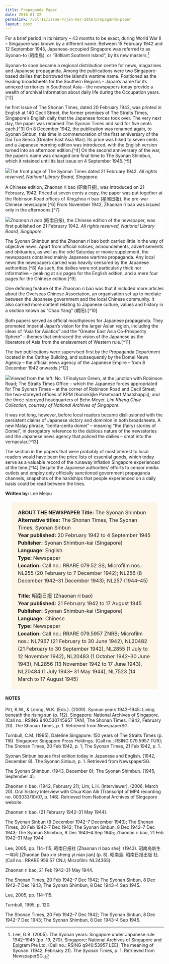```yaml
---
title: Propaganda Paper
date: 2016-01-22
permalink: /vol-11/issue-4/jan-mar-2016/propaganda-paper
layout: post
---
```

For a brief period in its history – 43 months to be exact, during World War II – Singapore was known by a different name. Between 15 February 1942 and 12 September 1945, Japanese-occupied Singapore was referred to as Syonan-to (昭南島), or “Brilliant Southern Island”, by its new masters.[^1]

Syonan-to soon became a regional distribution centre for news, magazines and Japanese propaganda. Among the publications were two Singapore-based dailies that borrowed the island’s wartime name. Positioned as the leading broadsheets for the Southern Regions – Japan’s name for its annexed territories in Southeast Asia – the newspapers today provide a wealth of archival information about daily life during the Occupation years.[^2]

he first issue of The Shonan Times, dated 20 February 1942, was printed in English at 140 Cecil Street, the former premises of The Straits Times, Singapore’s English daily that the Japanese forces took over. The very next day, the paper was renamed The Syonan Times  and sold  for five cents each.[^3] On 8 December 1942, the publication was renamed again, to Syonan Sinbun, this time in commemoration of the first anniversary of the Dai Toa Senso (Greater East Asia War). Its price was hiked to seven cents and a Japanese morning edition was introduced, with the English version turned into an afternoon edition.[^4] On the second anniversary of the war, the paper’s name was changed one final time to The Syonan Shimbun, which it retained until its last issue on 4 September 1945.[^5]

<div style="background-color: white;"><img src="/images/vol-11-issue-4/propaganda-paper/01_propagandapaper.jpg">The front page of The Syonan Times dated 21 February 1942. <i>All rights reserved, National Library Board, Singapore.</i></div>

A Chinese edition, Zhaonan ri bao (昭南日报), was introduced on 21 February, 1942. Priced at seven cents a copy, the paper was put together at the Robinson Road offices of Xingzhou ri bao (星洲日报), the pre-war Chinese newspaper.[^6] From November 1942, Zhaonan ri bao was issued only in the afternoons.[^7]

<div style="background-color: white;"><img src="/images/vol-11-issue-4/propaganda-paper/03_propagandapaper.jpg"><i>Zhaonan ri bao</i> (昭南日报), the Chinese edition of the newspaper, was first published on 21 February 1942. <i>All rights reserved, National Library Board, Singapore.</i></div>

The Syonan Shimbun and the Zhaonan ri bao both carried little in the way of objective news. Apart from official notices, announcements, advertisements and obituaries, as well as the odd Saturday or movie supplement, the newspapers contained mainly Japanese wartime propaganda. Any local news the newspapers carried was heavily censored by the Japanese authorities.[^8] As such, the dailies were not particularly thick nor informative – peaking at six pages for the English edition, and a mere four pages for the Chinese edition.[^9]

One defining feature of the Zhaonan ri bao was that it included more articles about the Overseas Chinese Association, an organisation set up to mediate between the Japanese government and the local Chinese community. It also carried more content relating to Japanese culture, values and history in a section known as “Chao Yang” (朝阳).[^10]

Both papers served as official mouthpieces for Japanese propaganda. They promoted imperial Japan’s vision for the larger Asian region, including the ideas of “Asia for Asiatics” and the “Greater East Asia Co-Prosperity Sphere” – themes that embraced the vision of the Japanese as the liberators of Asia from the enslavement of Western rule.[^11]

The two publications were supervised first by the Propaganda Department located in the Cathay Building, and subsequently by the Domei News Agency – the official news agency of the Japanese Empire – from 8 December 1942 onwards.[^12]

<div style="background-color: white;"><img src="/images/vol-11-issue-4/propaganda-paper/02_propagandapaper.jpg">Viewed from the left: No. 1 Finalyson Green, at the junction with Robinson Road; The Straits Times Office – which the Japanese forces appropriated for The Syonan Times – at the corner of Robinson Road and Cecil Street; the two-storeyed offices of KPM (Koninklijke Paketvaart Maatshappij); and the three-storeyed headquarters of Behn Meyer. <i>Lim Kheng Chye Collection, courtesy of National Archives of Singapore.</i></div>

It was not long, however, before local readers became disillusioned with the persistent claims of Japanese victory and dominion in both broadsheets. A new Malay phrase, “cerita-cerita domei” – meaning “the (fairy) stories of Domei”, in derogatory reference to the dubious nature of the newsstories and the Japanese news agency that policed the dailies – crept into the vernacular.[^13]

The section in the papers that were probably of most interest to local readers would have been the price lists of essential goods, which today serve as a valuable record of the runaway inflation Singapore experienced at the time.[^14] Despite the Japanese authorities’ efforts to censor media outlets and employ only officially sanctioned government propaganda channels, snapshots of the hardships that people experienced on a daily basis could be read between the lines.

**Written by:** Lee Meiyu

<span style="background-colour: #fdf5e6; padding: 20px; margin: 20px; background:#fdf5e6; display:block; font-size:1rem; line-height:1.5rem;"><b>ABOUT THE NEWSPAPER</b>
<b>Title:</b> The Syonan Shimbun
<br>
<b>Alternative titles:</b> The Shonan Times, The Syonan Times, Syonan Sinbun 
<br>
<b>Year published:</b> 20 February 1942 to 4 September 1945
<br>
<b>Publisher:</b> Syonan Shimbun-kai (Singapore)
<br>
<b>Language:</b> English
<br>
<b>Type:</b> Newspaper
<br>
<b>Location:</b> Call no.: RRARE 079.52 SS; Microfilm nos.: NL255 (20 February to 7 December 1942); NL256 (8 December 1942–31 December 1943); NL257 (1944–45)
<br><br>
<b>Title:</b> 昭南日报 (Zhaonan ri bao)
<br>
<b>Year published:</b> 21 February 1942 to 17 August 1945
<br>
<b>Publisher:</b> Syonan Shimbun-kai (Singapore)
<br>
<b>Language:</b> Chinese
<br>
<b>Type:</b> Newspaper
<br>
<b>Location:</b> Call no.: RRARE 079.5957 ZNRB; Microfilm nos.: NL7967 (21 February to 30 June 1942), NL20482 (21 February to 30 September 1942), NL2855 (1 July to 12 November 1942), NL20483 (1 October 1942–30 June 1943), NL2856 (13 November 1942 to 17 June 1943), NL20484 (1 July 1943– 31 May 1944), NL7523 (14 March to 17 August 1945)</span>

#### **NOTES**

[^1]:Lee, G.B. (2005). The Syonan years: Singapore under Japanese rule 1942–1945 (pp. 19, 270). Singapore: National Archives of Singapore and Epigram Pte Ltd. (Call no.: RSING q940.53957 LEE); The meaning of Syonan. (1942, February 21). The Syonan Times, p. 1. Retrieved from NewspaperSG.

Pitt, K.W., & Leong, W.K. (Eds.). (2009). Syonan years 1942–1945: Living beneath the rising sun (p. 112). Singapore: National Archives of Singapore. (Call no.: RSING 940.530745957 TAN); The Shonan Times. (1942, February 20). The Shonan Times, p. 1. Retrieved from NewspaperSG.

Turnbull, C.M. (1995). Dateline Singapore: 150 years of The Straits Times (p. 116). Singapore: Singapore Press Holdings. (Call no.: RSING 079.5957 TUR); The Shonan Times, 20 Feb 1942, p. 1; The Syonan Times, 21 Feb 1942, p. 1.

Syonan Sinbun issues first edition today in Japanese and English. (1942, December 8). The Syonan Sinbun, p. 1. Retrieved from NewspaperSG.

The Syonan Shimbun. (1943, December 8); The Syonan Shimbun. (1945, September 4).

Zhaonan ri bao. (1942, February 21); Lim, L.H. (Interviewer). (2006, March 20). Oral history interview with Chua Kian Aik [Transcript of MP4 recording no. 003033/10/07, p. 146]. Retrieved from National Archives of Singapore website.

Zhaonan ri bao. (21 February 1942–31 May 1944).

The Syonan Sinbun (8 December 1942–7 December 1943); The Shonan Times, 20 Feb 1942–7 Dec 1942; The Syonan Sinbun, 8 Dec 1942–7 Dec 1943; The Syonan Shimbun, 8 Dec 1943–4 Sep 1945; Zhaonan ri bao, 21 Feb 1942–31 May 1944.

Lee, 2005, pp. 114–115; 昭南日报社 [Zhaonan ri bao she]. (1943). 昭南岛新生一年间 [Zhaonan Dao xin sheng yi nian jian] (p. 8). 昭南島: 昭南日报出版 社. (Call no.: RRARE 959.57 CNJ; Microfilm: NL24365)

Zhaonan ri bao, 21 Feb 1942–31 May 1944.

The Shonan Times, 20 Feb 1942–7 Dec 1942; The Syonan Sinbun, 8 Dec 1942–7 Dec 1943; The Syonan Shimbun, 8 Dec 1943–4 Sep 1945.

Lee, 2005, pp. 114–115.

Turnbull, 1995, p. 120.

The Shonan Times, 20 Feb 1942–7 Dec 1942; The Syonan Sinbun, 8 Dec 1942–7 Dec 1943; The Syonan Shimbun, 8 Dec 1943–4 Sep 1945.